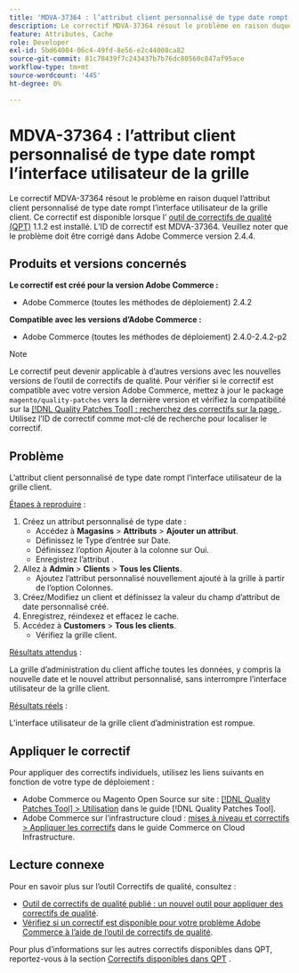 ```yaml
---
title: 'MDVA-37364 : l’attribut client personnalisé de type date rompt l’interface utilisateur de la grille'
description: Le correctif MDVA-37364 résout le problème en raison duquel l’attribut client personnalisé de type date rompt l’interface utilisateur de la grille client. Ce correctif est disponible lorsque l’[outil de correctifs de qualité (QPT)](https://experienceleague.adobe.com/en/docs/commerce-knowledge-base/kb/announcements/commerce-announcements/magento-quality-patches-released-new-tool-to-self-serve-quality-patches) 1.1.2 est installé. L’ID de correctif est MDVA-37364. Veuillez noter que le problème doit être corrigé dans Adobe Commerce version 2.4.4.
feature: Attributes, Cache
role: Developer
exl-id: 5bd64004-06c4-49fd-8e56-e2c44008ca82
source-git-commit: 81c78439f7c243437b7b76dc80560c847af95ace
workflow-type: tm+mt
source-wordcount: '445'
ht-degree: 0%

---
```


# MDVA-37364 : l’attribut client personnalisé de type date rompt l’interface utilisateur de la grille

Le correctif MDVA-37364 résout le problème en raison duquel l’attribut client personnalisé de type date rompt l’interface utilisateur de la grille client. Ce correctif est disponible lorsque l’ [outil de correctifs de qualité (QPT)](https://experienceleague.adobe.com/en/docs/commerce-knowledge-base/kb/announcements/commerce-announcements/magento-quality-patches-released-new-tool-to-self-serve-quality-patches) 1.1.2 est installé. L’ID de correctif est MDVA-37364. Veuillez noter que le problème doit être corrigé dans Adobe Commerce version 2.4.4.

## Produits et versions concernés

**Le correctif est créé pour la version Adobe Commerce :**

* Adobe Commerce (toutes les méthodes de déploiement) 2.4.2

**Compatible avec les versions d’Adobe Commerce :**

* Adobe Commerce (toutes les méthodes de déploiement) 2.4.0-2.4.2-p2

>[!NOTE]
>
>Le correctif peut devenir applicable à d’autres versions avec les nouvelles versions de l’outil de correctifs de qualité. Pour vérifier si le correctif est compatible avec votre version Adobe Commerce, mettez à jour le package `magento/quality-patches` vers la dernière version et vérifiez la compatibilité sur la [[!DNL Quality Patches Tool] : recherchez des correctifs sur la page ](https://experienceleague.adobe.com/en/docs/commerce-knowledge-base/kb/announcements/commerce-announcements/magento-quality-patches-released-new-tool-to-self-serve-quality-patches). Utilisez l’ID de correctif comme mot-clé de recherche pour localiser le correctif.

## Problème

L’attribut client personnalisé de type date rompt l’interface utilisateur de la grille client.

<u>Étapes à reproduire</u> :

1. Créez un attribut personnalisé de type date :
   * Accédez à **Magasins** > **Attributs** > **Ajouter un attribut**.
   * Définissez le Type d’entrée sur Date.
   * Définissez l’option Ajouter à la colonne sur Oui.
   * Enregistrez l’attribut .
1. Allez à **Admin** > **Clients** > **Tous les Clients**.
   * Ajoutez l’attribut personnalisé nouvellement ajouté à la grille à partir de l’option Colonnes.
1. Créez/Modifiez un client et définissez la valeur du champ d’attribut de date personnalisé créé.
1. Enregistrez, réindexez et effacez le cache.
1. Accédez à **Customers** > **Tous les clients**.
   * Vérifiez la grille client.

<u>Résultats attendus</u> :

La grille d’administration du client affiche toutes les données, y compris la nouvelle date et le nouvel attribut personnalisé, sans interrompre l’interface utilisateur de la grille client.

<u>Résultats réels</u> :

L’interface utilisateur de la grille client d’administration est rompue.

## Appliquer le correctif

Pour appliquer des correctifs individuels, utilisez les liens suivants en fonction de votre type de déploiement :

* Adobe Commerce ou Magento Open Source sur site : [[!DNL Quality Patches Tool] > Utilisation](/help/tools/quality-patches-tool/usage.md) dans le guide [!DNL Quality Patches Tool].
* Adobe Commerce sur l’infrastructure cloud : [mises à niveau et correctifs > Appliquer les correctifs](https://experienceleague.adobe.com/docs/commerce-cloud-service/user-guide/develop/upgrade/apply-patches.html) dans le guide Commerce on Cloud Infrastructure.

## Lecture connexe

Pour en savoir plus sur l’outil Correctifs de qualité, consultez :

* [Outil de correctifs de qualité publié : un nouvel outil pour appliquer des correctifs de qualité](https://experienceleague.adobe.com/en/docs/commerce-knowledge-base/kb/announcements/commerce-announcements/magento-quality-patches-released-new-tool-to-self-serve-quality-patches).
* [Vérifiez si un correctif est disponible pour votre problème Adobe Commerce à l’aide de l’outil de correctifs de qualité](/help/tools/quality-patches-tool/patches-available-in-qpt/check-patch-for-magento-issue-with-magento-quality-patches.md).

Pour plus d’informations sur les autres correctifs disponibles dans QPT, reportez-vous à la section [Correctifs disponibles dans QPT](https://support.magento.com/hc/en-us/sections/360010506631-Patches-available-in-MQP-tool-) .
